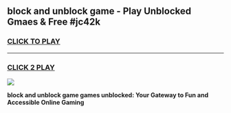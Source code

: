 
## block and unblock game - Play Unblocked Gmaes & Free #jc42k
<h3>
<a href="https://news.freeplayer.one?title=block_and_unblock_game&ref=03M">CLICK TO PLAY</a></h3>
<hr>

<h3>
<a href="https://news.freeplayer.one?title=block_and_unblock_game&ref=03M">CLICK 2 PLAY</a>
  
</h3>

<a href="https://news.freeplayer.one?title=block_and_unblock_game&ref=03M"><img src="https://clearcache.store/games.png"></a>


**block and unblock game games unblocked: Your Gateway to Fun and Accessible Online Gaming**
